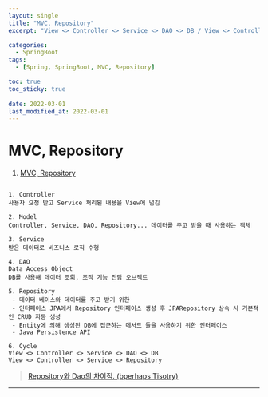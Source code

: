 ```yaml
---
layout: single
title: "MVC, Repository"
excerpt: "View <> Controller <> Service <> DAO <> DB / View <> Controller <> Service <> Repository"

categories:
  - SpringBoot
tags:
  - [Spring, SpringBoot, MVC, Repository]

toc: true
toc_sticky: true
 
date: 2022-03-01
last_modified_at: 2022-03-01
---
```


# MVC, Repository

1. [MVC, Repository](#MVC,-Repository)

```

1. Controller
사용자 요청 받고 Service 처리된 내용을 View에 넘김

2. Model
Controller, Service, DAO, Repository... 데이터를 주고 받을 때 사용하는 객체

3. Service
받은 데이터로 비즈니스 로직 수행

4. DAO
Data Access Object   
DB를 사용해 데이터 조회, 조작 기능 전담 오브젝트

5. Repository
 - 데이터 베이스와 데이터를 주고 받기 위한
 - 인터페이스 JPA에서 Repository 인터페이스 생성 후 JPARepository 상속 시 기본적인 CRUD 자동 생성
 - Entity에 의해 생성된 DB에 접근하는 메서드 들을 사용하기 위한 인터페이스
 - Java Persistence API

6. Cycle
View <> Controller <> Service <> DAO <> DB  
View <> Controller <> Service <> Repository

```

>[Repository와 Dao의 차이점. (bperhaps Tisotry)](https://bperhaps.tistory.com/entry/Repository%EC%99%80-Dao%EC%9D%98-%EC%B0%A8%EC%9D%B4%EC%A0%90)
---
